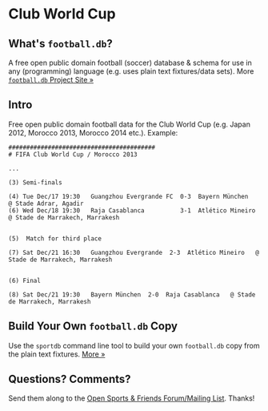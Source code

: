 # Club World Cup

## What's `football.db`?

A free open public domain football (soccer) database & schema
for use in any (programming) language
(e.g. uses plain text fixtures/data sets).
More [`football.db` Project Site »](http://openfootball.github.io)

## Intro

Free open public domain football data for the Club World Cup
(e.g. Japan 2012, Morocco 2013, Morocco 2014 etc.). Example:


~~~
#########################################
# FIFA Club World Cup / Morocco 2013

...

(3) Semi-finals

(4) Tue Dec/17 19:30   Guangzhou Evergrande FC  0-3  Bayern München    @ Stade Adrar, Agadir
(6) Wed Dec/18 19:30   Raja Casablanca          3-1  Atlético Mineiro  @ Stade de Marrakech, Marrakesh


(5)  Match for third place

(7) Sat Dec/21 16:30   Guangzhou Evergrande  2-3  Atlético Mineiro   @ Stade de Marrakech, Marrakesh


(6) Final

(8) Sat Dec/21 19:30   Bayern München  2-0  Raja Casablanca   @ Stade de Marrakech, Marrakesh
~~~


## Build Your Own `football.db` Copy

Use the `sportdb` command line tool to build your own `football.db` copy
from the plain text fixtures. [More »](http://openfootball.github.io/build.html)


## Questions? Comments?

Send them along to the
[Open Sports & Friends Forum/Mailing List](http://groups.google.com/group/opensport).
Thanks!
